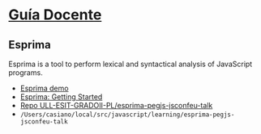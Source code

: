 # [Guía Docente](https://www.ull.es/apps/guias/guias/view_guide/16020/)

##  Esprima 

Esprima is a tool to perform lexical and syntactical analysis of JavaScript programs.

* [Esprima demo](http://esprima.org/demo/parse.html)
* [Esprima: Getting Started](https://esprima.readthedocs.io/en/latest/getting-started.html)
* [Repo ULL-ESIT-GRADOII-PL/esprima-pegjs-jsconfeu-talk](https://github.com/ULL-ESIT-GRADOII-PL/esprima-pegjs-jsconfeu-talk)
* `/Users/casiano/local/src/javascript/learning/esprima-pegjs-jsconfeu-talk`
